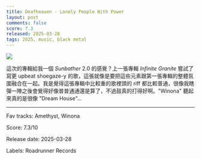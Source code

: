 ```yaml
---
title: Deafheaven - Lonely People With Power
layout: post
comments: false
score: 7.3
released: 2025-03-28
tags: 2025, music, black metal
---
```


![](https://i.discogs.com/mDubQfUnkdZkf9Nv8q709UZJGMqfNhZqvW9qCbZFvrc/rs:fit/g:sm/q:90/h:587/w:600/czM6Ly9kaXNjb2dz/LWRhdGFiYXNlLWlt/YWdlcy9SLTMzNTEz/NTEyLTE3NDI5NDEz/MDAtODEzNC5qcGVn.jpeg)

這次的專輯給我一個 _Sunbather_ 2.0 的感覺？上一張專輯 _Infinite Granite_ 嘗試了寫更 upbeat shoegaze-y 的歌，這張就像是要把這些元素跟第一張專輯的整體氛圍融合在一起。我是覺得這張專輯中比較重的歌裡頭的 riff 都比較普通，很像我瞎彈一陣之後會覺得好像普普通通還是算了，不過鼓真的打得好啊。"Winona" 聽起來真的是很像 "Dream House"...

---

Fav tracks: Amethyst, Winona

Score: 7.3/10

Release date: 2025-03-28

Labels: Roadrunner Records

